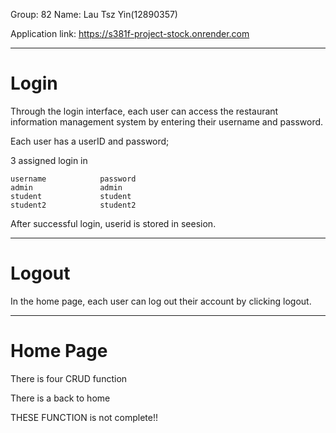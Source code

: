 

Group: 82
Name: 
Lau Tsz Yin(12890357)

Application link: https://s381f-project-stock.onrender.com

********************************************
# Login
Through the login interface, each user can access the restaurant information management system by entering their username and password.

Each user has a userID and password;

3 assigned login in 

	username 			password
	admin				admin
	student				student
	student2			student2

After successful login, userid is stored in seesion.

********************************************
# Logout
In the home page, each user can log out their account by clicking logout.

********************************************
# Home Page 
There is four CRUD function

There is a back to home



THESE FUNCTION is not complete!!